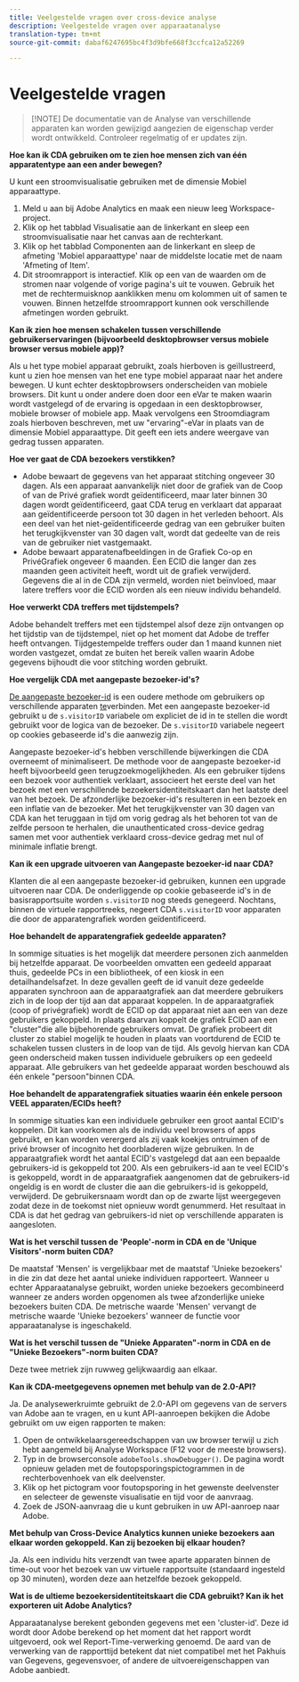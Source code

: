 ```yaml
---
title: Veelgestelde vragen over cross-device analyse
description: Veelgestelde vragen over apparaatanalyse
translation-type: tm+mt
source-git-commit: dabaf6247695bc4f3d9bfe668f3ccfca12a52269

---
```



# Veelgestelde vragen

>[!NOTE] De documentatie van de Analyse van verschillende apparaten kan worden gewijzigd aangezien de eigenschap verder wordt ontwikkeld. Controleer regelmatig of er updates zijn.

**Hoe kan ik CDA gebruiken om te zien hoe mensen zich van één apparatentype aan een ander bewegen?**

U kunt een stroomvisualisatie gebruiken met de dimensie Mobiel apparaattype.

1. Meld u aan bij Adobe Analytics en maak een nieuw leeg Workspace-project.
2. Klik op het tabblad Visualisatie aan de linkerkant en sleep een stroomvisualisatie naar het canvas aan de rechterkant.
3. Klik op het tabblad Componenten aan de linkerkant en sleep de afmeting &#39;Mobiel apparaattype&#39; naar de middelste locatie met de naam &#39;Afmeting of Item&#39;.
4. Dit stroomrapport is interactief. Klik op een van de waarden om de stromen naar volgende of vorige pagina&#39;s uit te vouwen. Gebruik het met de rechtermuisknop aanklikken menu om kolommen uit of samen te vouwen. Binnen hetzelfde stroomrapport kunnen ook verschillende afmetingen worden gebruikt.

**Kan ik zien hoe mensen schakelen tussen verschillende gebruikerservaringen (bijvoorbeeld desktopbrowser versus mobiele browser versus mobiele app)?**

Als u het type mobiel apparaat gebruikt, zoals hierboven is geïllustreerd, kunt u zien hoe mensen van het ene type mobiel apparaat naar het andere bewegen. U kunt echter desktopbrowsers onderscheiden van mobiele browsers. Dit kunt u onder andere doen door een eVar te maken waarin wordt vastgelegd of de ervaring is opgedaan in een desktopbrowser, mobiele browser of mobiele app. Maak vervolgens een Stroomdiagram zoals hierboven beschreven, met uw &quot;ervaring&quot;-eVar in plaats van de dimensie Mobiel apparaattype. Dit geeft een iets andere weergave van gedrag tussen apparaten.

**Hoe ver gaat de CDA bezoekers verstikken?**

* Adobe bewaart de gegevens van het apparaat stitching ongeveer 30 dagen. Als een apparaat aanvankelijk niet door de grafiek van de Coop of van de Privé grafiek wordt geïdentificeerd, maar later binnen 30 dagen wordt geïdentificeerd, gaat CDA terug en verklaart dat apparaat aan geïdentificeerde persoon tot 30 dagen in het verleden behoort. Als een deel van het niet-geïdentificeerde gedrag van een gebruiker buiten het terugkijkvenster van 30 dagen valt, wordt dat gedeelte van de reis van de gebruiker niet vastgemaakt.
* Adobe bewaart apparatenafbeeldingen in de Grafiek Co-op en PrivéGrafiek ongeveer 6 maanden. Een ECID die langer dan zes maanden geen activiteit heeft, wordt uit de grafiek verwijderd. Gegevens die al in de CDA zijn vermeld, worden niet beïnvloed, maar latere treffers voor die ECID worden als een nieuw individu behandeld.

**Hoe verwerkt CDA treffers met tijdstempels?**

Adobe behandelt treffers met een tijdstempel alsof deze zijn ontvangen op het tijdstip van de tijdstempel, niet op het moment dat Adobe de treffer heeft ontvangen. Tijdgestempelde treffers ouder dan 1 maand kunnen niet worden vastgezet, omdat ze buiten het bereik vallen waarin Adobe gegevens bijhoudt die voor stitching worden gebruikt.

**Hoe vergelijk CDA met aangepaste bezoeker-id&#39;s?**

[De aangepaste bezoeker-id](/help/implement/vars/config-vars/visitorid.md) is een oudere methode om gebruikers op verschillende apparaten [te](/help/implement/js/xdevice-visid/xdevice-connecting.md)verbinden. Met een aangepaste bezoeker-id gebruikt u de `s.visitorID` variabele om expliciet de id in te stellen die wordt gebruikt voor de logica van de bezoeker. De `s.visitorID` variabele negeert op cookies gebaseerde id&#39;s die aanwezig zijn.

Aangepaste bezoeker-id&#39;s hebben verschillende bijwerkingen die CDA overneemt of minimaliseert. De methode voor de aangepaste bezoeker-id heeft bijvoorbeeld geen terugzoekmogelijkheden. Als een gebruiker tijdens een bezoek voor authentiek verklaart, associeert het eerste deel van het bezoek met een verschillende bezoekersidentiteitskaart dan het laatste deel van het bezoek. De afzonderlijke bezoeker-id&#39;s resulteren in een bezoek en een inflatie van de bezoeker. Met het terugkijkvenster van 30 dagen van CDA kan het teruggaan in tijd om vorig gedrag als het behoren tot van de zelfde persoon te herhalen, die unauthenticated cross-device gedrag samen met voor authentiek verklaard cross-device gedrag met nul of minimale inflatie brengt.

**Kan ik een upgrade uitvoeren van Aangepaste bezoeker-id naar CDA?**

Klanten die al een aangepaste bezoeker-id gebruiken, kunnen een upgrade uitvoeren naar CDA. De onderliggende op cookie gebaseerde id&#39;s in de basisrapportsuite worden `s.visitorID` nog steeds genegeerd. Nochtans, binnen de virtuele rapportreeks, negeert CDA `s.visitorID` voor apparaten die door de apparatengrafiek worden geïdentificeerd.

**Hoe behandelt de apparatengrafiek gedeelde apparaten?**

In sommige situaties is het mogelijk dat meerdere personen zich aanmelden bij hetzelfde apparaat. De voorbeelden omvatten een gedeeld apparaat thuis, gedeelde PCs in een bibliotheek, of een kiosk in een detailhandelsafzet. In deze gevallen geeft de id vanuit deze gedeelde apparaten synchroon aan de apparaatgrafiek aan dat meerdere gebruikers zich in de loop der tijd aan dat apparaat koppelen. In de apparaatgrafiek (coop of privégrafiek) wordt de ECID op dat apparaat niet aan een van deze gebruikers gekoppeld. In plaats daarvan koppelt de grafiek ECID aan een &quot;cluster&quot;die alle bijbehorende gebruikers omvat. De grafiek probeert dit cluster zo stabiel mogelijk te houden in plaats van voortdurend de ECID te schakelen tussen clusters in de loop van de tijd. Als gevolg hiervan kan CDA geen onderscheid maken tussen individuele gebruikers op een gedeeld apparaat. Alle gebruikers van het gedeelde apparaat worden beschouwd als één enkele &quot;persoon&quot;binnen CDA.

**Hoe behandelt de apparatengrafiek situaties waarin één enkele persoon VEEL apparaten/ECIDs heeft?**

In sommige situaties kan een individuele gebruiker een groot aantal ECID&#39;s koppelen. Dit kan voorkomen als de individu veel browsers of apps gebruikt, en kan worden verergerd als zij vaak koekjes ontruimen of de privé browser of incognito het doorbladeren wijze gebruiken. In de apparaatgrafiek wordt het aantal ECID&#39;s vastgelegd dat aan een bepaalde gebruikers-id is gekoppeld tot 200. Als een gebruikers-id aan te veel ECID&#39;s is gekoppeld, wordt in de apparaatgrafiek aangenomen dat de gebruikers-id ongeldig is en wordt de cluster die aan die gebruikers-id is gekoppeld, verwijderd. De gebruikersnaam wordt dan op de zwarte lijst weergegeven zodat deze in de toekomst niet opnieuw wordt genummerd. Het resultaat in CDA is dat het gedrag van gebruikers-id niet op verschillende apparaten is aangesloten.

**Wat is het verschil tussen de &#39;People&#39;-norm in CDA en de &#39;Unique Visitors&#39;-norm buiten CDA?**

De maatstaf &#39;Mensen&#39; is vergelijkbaar met de maatstaf &#39;Unieke bezoekers&#39; in die zin dat deze het aantal unieke individuen rapporteert. Wanneer u echter Apparaatanalyse gebruikt, worden unieke bezoekers gecombineerd wanneer ze anders worden opgenomen als twee afzonderlijke unieke bezoekers buiten CDA. De metrische waarde &#39;Mensen&#39; vervangt de metrische waarde &#39;Unieke bezoekers&#39; wanneer de functie voor apparaatanalyse is ingeschakeld.

**Wat is het verschil tussen de &quot;Unieke Apparaten&quot;-norm in CDA en de &quot;Unieke Bezoekers&quot;-norm buiten CDA?**

Deze twee metriek zijn ruwweg gelijkwaardig aan elkaar.

**Kan ik CDA-meetgegevens opnemen met behulp van de 2.0-API?**

Ja. De analysewerkruimte gebruikt de 2.0-API om gegevens van de servers van Adobe aan te vragen, en u kunt API-aanroepen bekijken die Adobe gebruikt om uw eigen rapporten te maken:

1. Open de ontwikkelaarsgereedschappen van uw browser terwijl u zich hebt aangemeld bij Analyse Workspace (F12 voor de meeste browsers).
1. Typ in de browserconsole `adobeTools.showDebugger()`. De pagina wordt opnieuw geladen met de foutopsporingspictogrammen in de rechterbovenhoek van elk deelvenster.
1. Klik op het pictogram voor foutopsporing in het gewenste deelvenster en selecteer de gewenste visualisatie en tijd voor de aanvraag.
1. Zoek de JSON-aanvraag die u kunt gebruiken in uw API-aanroep naar Adobe.

**Met behulp van Cross-Device Analytics kunnen unieke bezoekers aan elkaar worden gekoppeld. Kan zij bezoeken bij elkaar houden?**

Ja. Als een individu hits verzendt van twee aparte apparaten binnen de time-out voor het bezoek van uw virtuele rapportsuite (standaard ingesteld op 30 minuten), worden deze aan hetzelfde bezoek gekoppeld.

**Wat is de ultieme bezoekersidentiteitskaart die CDA gebruikt? Kan ik het exporteren uit Adobe Analytics?**

Apparaatanalyse berekent gebonden gegevens met een &#39;cluster-id&#39;. Deze id wordt door Adobe berekend op het moment dat het rapport wordt uitgevoerd, ook wel Report-Time-verwerking genoemd. De aard van de verwerking van de rapporttijd betekent dat niet compatibel met het Pakhuis van Gegevens, gegevensvoer, of andere de uitvoereigenschappen van Adobe aanbiedt.
